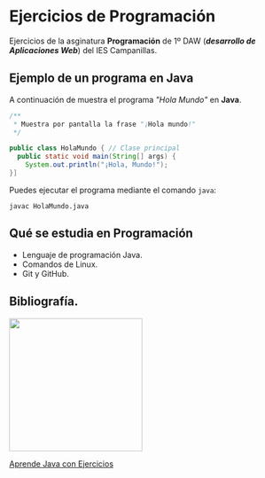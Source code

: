 # Ejercicios de Programación
Ejercicios de la asginatura **Programación** de 1º DAW (***desarrollo de Aplicaciones Web***) del IES Campanillas.

## Ejemplo de un programa en Java
A continuación de muestra el programa *"Hola Mundo"* en **Java**.

```java
/**
 * Muestra por pantalla la frase "¡Hola mundo!"
 */

public class HolaMundo { // Clase principal
  public static void main(String[] args) {
    System.out.println("¡Hola, Mundo!");
}]

```

Puedes ejecutar el programa mediante el comando `java`:

```console
javac HolaMundo.java

```
## Qué se estudia en Programación

* Lenguaje de programación Java.
* Comandos de Linux.
* Git y GitHub.

## Bibliografía.
<img src="/home/alumno/Documentos/DAW-Ejercicios-Programacion/imagenes/aprendejava.jpg" width="240px">

[Aprende Java con Ejercicios](https://leanpub.com/aprendejava)
